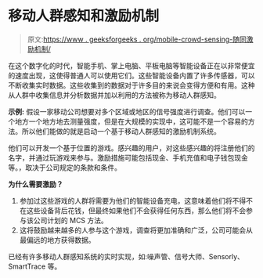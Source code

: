 # 移动人群感知和激励机制

> 原文:[https://www . geeksforgeeks . org/mobile-crowd-sensing-随同激励机制/](https://www.geeksforgeeks.org/mobile-crowd-sensing-along-with-incentive-mechanism/)

在这个数字化的时代，智能手机、掌上电脑、平板电脑等智能设备正在以非常便宜的速度出现，这使得普通人可以使用它们。这些智能设备内置了许多传感器，可以不断收集实时数据。这些收集到的数据对于许多目的来说会变得方便和有用。这种从人群中收集信息并分析数据并加以利用的方法被称为移动人群感知。

**示例:**
假设一家移动公司想要对多个区域或地区的信号强度进行调查。他们可以一个地方一个地方地去测量强度，但是在大规模的实现中，这可能不是一个容易的方法。所以他们能做的就是启动一个基于移动人群感知的激励机制系统。

他们可以开发一个基于位置的游戏。感兴趣的用户，对这些感兴趣的将注册他们的名字，并通过玩游戏来参与。激励措施可能包括现金、手机充值和电子钱包现金等。，取决于公司规定的条款和条件。

**为什么需要激励？**

1.  参加过这些游戏的人群将需要为他们的智能设备充电，这意味着他们将不得不在这些设备背后花钱，但最终如果他们不会获得任何东西，那么他们将不会参与该公司计划的 MCS 方法。
2.  这将鼓励越来越多的人参与这个游戏，调查将更加准确和广泛，公司可能会从最偏远的地方获得数据。

已经有许多移动人群感知系统的实时实现，如:噪声管、信号大师、Sensorly、SmartTrace 等。